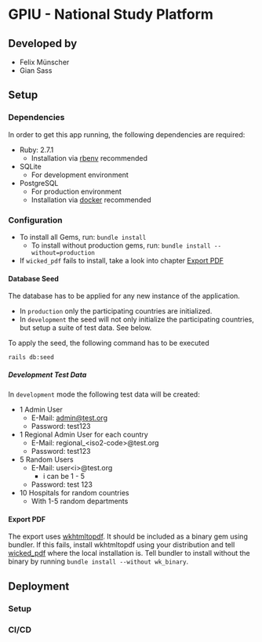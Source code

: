 # GPIU - National Study Platform

## Developed by
* Felix Münscher
* Gian Sass

## Setup

### Dependencies
In order to get this app running, the following dependencies are required:

* Ruby: 2.7.1
    * Installation via [rbenv](https://github.com/rbenv/rbenv) recommended
* SQLite
    * For development environment 
* PostgreSQL
    * For production environment
    * Installation via [docker](https://hub.docker.com/_/postgres) recommended

### Configuration

* To install all Gems, run: `bundle install`
    * To install without production gems, run: `bundle install --without=production`
* If `wicked_pdf` fails to install, take a look into chapter [Export PDF](#export-pdf)
#### Database Seed

The database has to be applied for any new instance of the application. 

* In `production` only the participating countries are initialized.
* In `development` the seed will not only initialize the participating countries, but setup a suite of test data. See below.

To apply the seed, the following command has to be executed
```
rails db:seed
```

##### Development Test Data
In `development` mode the following test data will be created:

* 1 Admin User
    * E-Mail: admin@test.org 
    * Password: test123
* 1 Regional Admin User for each country
    * E-Mail: regional_\<iso2-code\>@test.org
    * Password: test123
* 5 Random Users
    * E-Mail: user\<i\>@test.org
        * i can be 1 - 5
    * Password: test 123
* 10 Hospitals for random countries
    * With 1-5 random departments
    

#### Export PDF
The export uses [wkhtmltopdf](https://wkhtmltopdf.org).
It should be included as a binary gem using bundler.
If this fails, install wkhtmltopdf using your distribution and tell [wicked_pdf](https://github.com/mileszs/wicked_pdf)  where the local installation is.
Tell bundler to install without the binary by running `bundle install --without wk_binary`.

## Deployment

### Setup

### CI/CD

